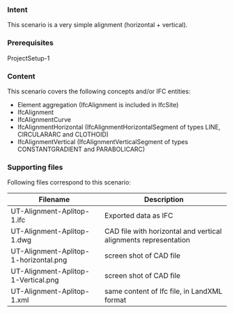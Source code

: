 
### Intent

This scenario is a very simple alignment (horizontal + vertical).

### Prerequisites

ProjectSetup-1 

### Content

This scenario covers the following concepts and/or IFC entities:

- Element aggregation (IfcAlignment is included in IfcSite)
- IfcAlignment
- IfcAlignmentCurve
- IfcAlignmentHorizontal (IfcAlignmentHorizontalSegment of types LINE, CIRCULARARC and CLOTHOID)
- IfcAlignmentVertical (IfcAlignmentVerticalSegment of types CONSTANTGRADIENT and PARABOLICARC)

### Supporting files

Following files correspond to this scenario:

| Filename                              | Description                               |
|---------------------------------------|-------------------------------------------|
| UT-Alignment-Aplitop-1.ifc            | Exported data as IFC             |
| UT-Alignment-Aplitop-1.dwg            | CAD file with horizontal and vertical alignments representation |
| UT-Alignment-Aplitop-1-horizontal.png | screen shot of CAD file                 |
| UT-Alignment-Aplitop-1-Vertical.png   | screen shot of CAD file                 |
| UT-Alignment-Aplitop-1.xml            | same content of Ifc file, in LandXML format |
  
